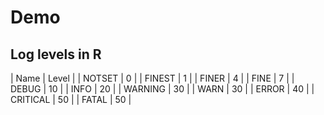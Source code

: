 # Demo

## Log levels in R
| Name     | Level |
| NOTSET   | 0     |
| FINEST   | 1     |
| FINER    | 4     |
| FINE     | 7     |
| DEBUG    | 10    |
| INFO     | 20    |
| WARNING  | 30    |
| WARN     | 30    |
| ERROR    | 40    |
| CRITICAL | 50    |
| FATAL    | 50    |